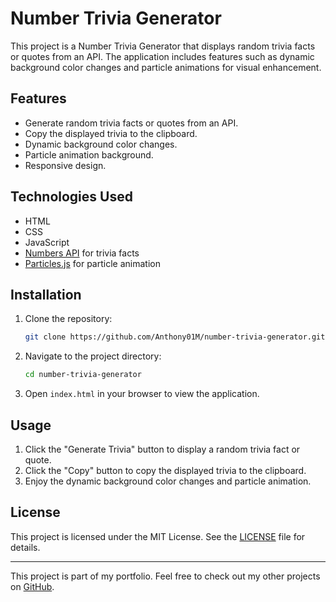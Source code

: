 # Number Trivia Generator

This project is a Number Trivia Generator that displays random trivia facts or quotes from an API. The application includes features such as dynamic background color changes and particle animations for visual enhancement.

## Features

- Generate random trivia facts or quotes from an API.
- Copy the displayed trivia to the clipboard.
- Dynamic background color changes.
- Particle animation background.
- Responsive design.

## Technologies Used

- HTML
- CSS
- JavaScript
- [Numbers API](http://numbersapi.com/) for trivia facts
- [Particles.js](https://vincentgarreau.com/particles.js/) for particle animation

## Installation

1. Clone the repository:
    ```sh
    git clone https://github.com/Anthony01M/number-trivia-generator.git
    ```
2. Navigate to the project directory:
    ```sh
    cd number-trivia-generator
    ```
3. Open `index.html` in your browser to view the application.

## Usage

1. Click the "Generate Trivia" button to display a random trivia fact or quote.
2. Click the "Copy" button to copy the displayed trivia to the clipboard.
3. Enjoy the dynamic background color changes and particle animation.

## License

This project is licensed under the MIT License. See the [LICENSE](LICENSE) file for details.

---

This project is part of my portfolio. Feel free to check out my other projects on [GitHub](https://github.com/Anthony01M).
